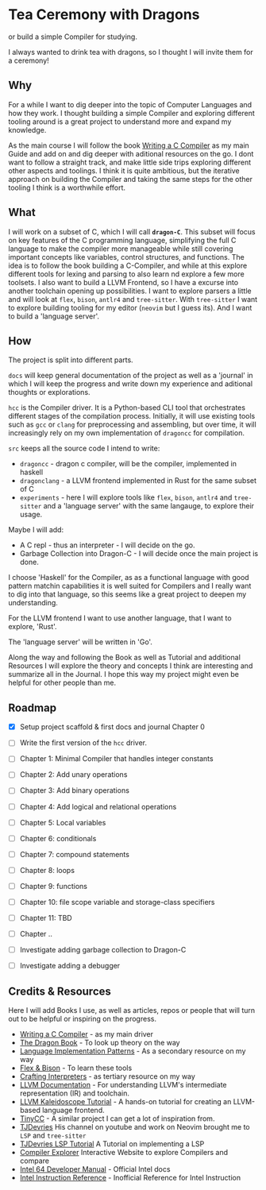 # Tea Ceremony with Dragons
or build a simple Compiler for studying.

I always wanted to drink tea with dragons, so I thought I will invite them for a ceremony!

## Why

For a while I want to dig deeper into the topic of Computer Languages and how they work.
I thought building a simple Compiler and exploring different tooling around is a great project to understand more and expand my knowledge.

As the main course I will follow the book [Writing a C Compiler](https://nostarch.com/writing-c-compiler) as my main Guide and add on and dig deeper with aditional resources on the go.
I dont want to follow a straight track, and make little side trips exploring different other aspects and toolings. I think it is quite ambitious, but the iterative approach on building the Compiler and taking the same steps for
the other tooling I think is a worthwhile effort.


## What

I will work on a subset of C, which I will call **`dragon-C`**. This subset will focus on key features of the C programming language, simplifying the full C language to make the compiler more manageable while still covering important concepts like variables, control structures, and functions.
The idea is to follow the book building a C-Compiler, and while at this explore different tools for lexing and parsing to also learn  nd explore a few more toolsets.
I also want to build a LLVM Frontend, so I have a excurse into another toolchain opening up possibilities.
I want to explore parsers a little and will look at `flex`, `bison`, `antlr4` and `tree-sitter`. With `tree-sitter` I want to explore building tooling for my editor (`neovim` but I guess its). And I want to build a 'language server'.

## How


The project is split into different parts.

`docs` will keep general documentation of the project as well as a 'journal' in which I will keep the progress and write down my experience and aditional thoughts or explorations.

`hcc` is the Compiler driver. It is a Python-based CLI tool that orchestrates different stages of the compilation process. Initially, it will use existing tools such as `gcc` or `clang` for preprocessing and assembling, but over time, it will increasingly rely on my own implementation of `dragoncc` for compilation.

`src` keeps all the source code I intend to write:
 - `dragoncc` - dragon c compiler, will be the compiler, implemented in haskell
 - `dragonclang` - a LLVM frontend implemented in Rust for the same subset of C
 - `experiments` - here I will explore tools like `flex`, `bison`, `antlr4` and `tree-sitter` and a 'language server' with the same langauge, to explore their usage.


 Maybe I will add:
 - A C repl - thus an interpreter - I will decide on the go.
 - Garbage Collection into Dragon-C - I will decide once the main project is done.


I choose 'Haskell' for the Compiler, as as a functional language with good pattern matchin capabilities it is well suited for Compilers and I really want to dig into that language, so this seems like a great project to deepen my understanding.

For the LLVM frontend I want to use another language, that I want to explore, 'Rust'.

The 'language server' will be written in 'Go'.


Along the way and following the Book as well as Tutorial and additional Resources I will explore the theory and concepts I think are interesting and summarize all in the Journal.
I hope this way my project might even be helpful for other people than me.

## Roadmap

- [x] Setup project scaffold & first docs and journal Chapter 0
- [ ] Write the first version of the `hcc` driver.
- [ ] Chapter 1: Minimal Compiler that handles integer constants
- [ ] Chapter 2: Add unary operations
- [ ] Chapter 3: Add binary operations
- [ ] Chapter 4: Add logical and relational operations
- [ ] Chapter 5: Local variables
- [ ] Chapter 6: conditionals
- [ ] Chapter 7: compound statements
- [ ] Chapter 8: loops
- [ ] Chapter 9: functions
- [ ] Chapter 10: file scope variable and storage-class specifiers
- [ ] Chapter 11: TBD
- [ ] Chapter ..

- [ ] Investigate adding garbage collection to Dragon-C
- [ ] Investigate adding a debugger

## Credits & Resources

Here I will add Books I use, as well as articles, repos or people that will turn out to be helpful or inspiring on the progress.

- [Writing a C Compiler](https://nostarch.com/writing-c-compiler) - as my main driver
- [The Dragon Book](https://en.wikipedia.org/wiki/Compilers:_Principles,_Techniques,_and_Tools) - To look up theory on the way
- [Language Implementation Patterns](https://pragprog.com/titles/tpdsl/language-implementation-patterns/) - As a secondary resource on my way
- [Flex & Bison](https://www.oreilly.com/library/view/flex-bison/9780596805418/) - To learn these tools
- [Crafting Interpreters](https://craftinginterpreters.com/) - as tertiary resource on my way
- [LLVM Documentation](https://llvm.org/docs/) - For understanding LLVM's intermediate representation (IR) and toolchain.
- [LLVM Kaleidoscope Tutorial](https://llvm.org/docs/tutorial/MyFirstLanguageFrontend/index.html) - A hands-on tutorial for creating an LLVM-based language frontend.
- [TinyCC](https://bellard.org/tcc/) - A similar project I can get a lot of inspiration from.
- [TJDevries](https://www.youtube.com/c/tjdevries) His channel on youtube and work on Neovim brought me to `LSP` and `tree-sitter`
- [TJDevries LSP Tutorial](https://www.youtube.com/watch?v=YsdlcQoHqPY) A Tutorial on implementing a LSP
- [Compiler Explorer](https://godbolt.org/) Interactive Website to explore Compilers and compare
- [Intel 64 Developer Manual](https://www.intel.com/content/www/us/en/developer/articles/technical/intel-sdm.html) - Official Intel docs
- [Intel Instruction Reference](https://www.felixcloutier.com/x86/) - Inofficial Reference for Intel Instruction
